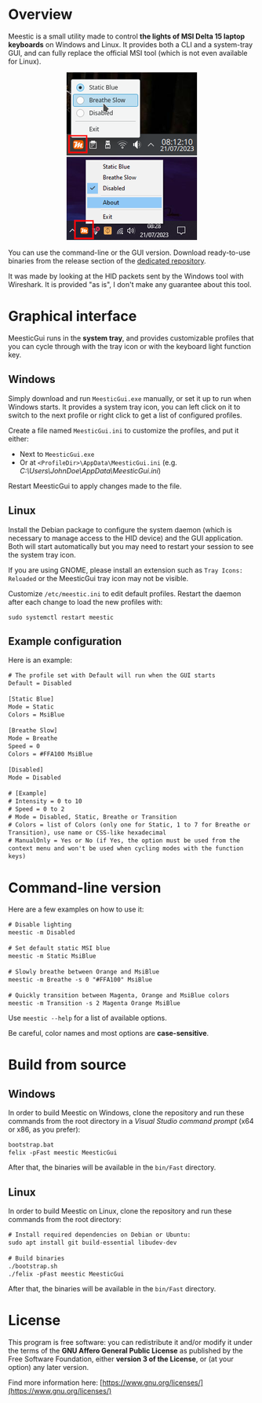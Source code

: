 <!-- Title: koromix.dev — Meestic
     Menu: Meestic -->

# Overview

Meestic is a small utility made to control **the lights of MSI Delta 15 laptop keyboards** on Windows and Linux. It provides both a CLI and a system-tray GUI, and can fully replace the official MSI tool (which is not even available for Linux).

<p style="text-align: center;">
    <img src="static/meestic/kde.webp" width="266" height="169" alt="KDE screenshot" />
    <img src="static/meestic/windows.webp" width="266" height="169" alt="Windows screenshot" />
</div>

You can use the command-line or the GUI version. Download ready-to-use binaries from the release section of the [ dedicated repository](https://github.com/Koromix/meestic/releases/latest).

It was made by looking at the HID packets sent by the Windows tool with Wireshark. It is provided "as is", I don't make any guarantee about this tool.

# Graphical interface

MeesticGui runs in the **system tray**, and provides customizable profiles that you can cycle through with the tray icon or with the keyboard light function key.

## Windows

Simply download and run `MeesticGui.exe` manually, or set it up to run when Windows starts. It provides a system tray icon, you can left click on it to switch to the next profile or right click to get a list of configured profiles.

Create a file named `MeesticGui.ini` to customize the profiles, and put it either:

- Next to `MeesticGui.exe`
- Or at `<ProfileDir>\AppData\MeesticGui.ini` (e.g. _C:\Users\JohnDoe\AppData\MeesticGui.ini_)

Restart MeesticGui to apply changes made to the file.

## Linux

Install the Debian package to configure the system daemon (which is necessary to manage access to the HID device) and the GUI application. Both will start automatically but you may need to restart your session to see the system tray icon.

If you are using GNOME, please install an extension such as `Tray Icons: Reloaded` or the MeesticGui tray icon may not be visible.

Customize `/etc/meestic.ini` to edit default profiles. Restart the daemon after each change to load the new profiles with:

    sudo systemctl restart meestic

## Example configuration

Here is an example:

    # The profile set with Default will run when the GUI starts
    Default = Disabled

    [Static Blue]
    Mode = Static
    Colors = MsiBlue

    [Breathe Slow]
    Mode = Breathe
    Speed = 0
    Colors = #FFA100 MsiBlue

    [Disabled]
    Mode = Disabled

    # [Example]
    # Intensity = 0 to 10
    # Speed = 0 to 2
    # Mode = Disabled, Static, Breathe or Transition
    # Colors = list of Colors (only one for Static, 1 to 7 for Breathe or Transition), use name or CSS-like hexadecimal
    # ManualOnly = Yes or No (if Yes, the option must be used from the context menu and won't be used when cycling modes with the function keys)

# Command-line version

Here are a few examples on how to use it:

    # Disable lighting
    meestic -m Disabled

    # Set default static MSI blue
    meestic -m Static MsiBlue

    # Slowly breathe between Orange and MsiBlue
    meestic -m Breathe -s 0 "#FFA100" MsiBlue

    # Quickly transition between Magenta, Orange and MsiBlue colors
    meestic -m Transition -s 2 Magenta Orange MsiBlue

Use `meestic --help` for a list of available options.

Be careful, color names and most options are **case-sensitive**.

# Build from source

## Windows

In order to build Meestic on Windows, clone the repository and run these commands from the root directory in a *Visual Studio command prompt* (x64 or x86, as you prefer):

    bootstrap.bat
    felix -pFast meestic MeesticGui

After that, the binaries will be available in the `bin/Fast` directory.

## Linux

In order to build Meestic on Linux, clone the repository and run these commands from the root directory:

    # Install required dependencies on Debian or Ubuntu:
    sudo apt install git build-essential libudev-dev

    # Build binaries
    ./bootstrap.sh
    ./felix -pFast meestic MeesticGui

After that, the binaries will be available in the `bin/Fast` directory.

# License

This program is free software: you can redistribute it and/or modify it under the terms of the **GNU Affero General Public License** as published by the Free Software Foundation, either **version 3 of the License**, or (at your option) any later version.

Find more information here: [https://www.gnu.org/licenses/](https://www.gnu.org/licenses/)
